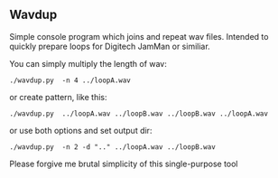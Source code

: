 Wavdup
------

Simple console program which joins and repeat wav files. 
Intended to quickly prepare loops for Digitech JamMan or similiar.

You can simply multiply the length of wav:

	./wavdup.py  -n 4 ../loopA.wav

or create pattern, like this: 

	./wavdup.py  ../loopA.wav ../loopB.wav ../loopB.wav ../loopA.wav

or use both options and set output dir:

	./wavdup.py  -n 2 -d ".." ../loopA.wav ../loopB.wav

Please forgive me brutal simplicity of this single-purpose tool
